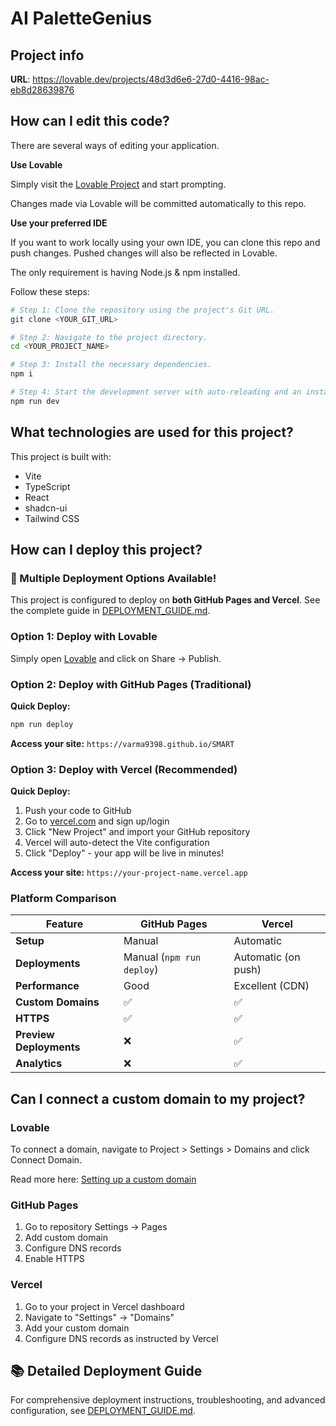 # AI PaletteGenius

## Project info

**URL**: https://lovable.dev/projects/48d3d6e6-27d0-4416-98ac-eb8d28639876

## How can I edit this code?

There are several ways of editing your application.

**Use Lovable**

Simply visit the [Lovable Project](https://lovable.dev/projects/48d3d6e6-27d0-4416-98ac-eb8d28639876) and start prompting.

Changes made via Lovable will be committed automatically to this repo.

**Use your preferred IDE**

If you want to work locally using your own IDE, you can clone this repo and push changes. Pushed changes will also be reflected in Lovable.

The only requirement is having Node.js & npm installed.

Follow these steps:

```sh
# Step 1: Clone the repository using the project's Git URL.
git clone <YOUR_GIT_URL>

# Step 2: Navigate to the project directory.
cd <YOUR_PROJECT_NAME>

# Step 3: Install the necessary dependencies.
npm i

# Step 4: Start the development server with auto-reloading and an instant preview.
npm run dev
```

## What technologies are used for this project?

This project is built with:

- Vite
- TypeScript
- React
- shadcn-ui
- Tailwind CSS

## How can I deploy this project?

### 🚀 Multiple Deployment Options Available!

This project is configured to deploy on **both GitHub Pages and Vercel**. See the complete guide in [DEPLOYMENT_GUIDE.md](./DEPLOYMENT_GUIDE.md).

### Option 1: Deploy with Lovable

Simply open [Lovable](https://lovable.dev/projects/48d3d6e6-27d0-4416-98ac-eb8d28639876) and click on Share -> Publish.

### Option 2: Deploy with GitHub Pages (Traditional)

**Quick Deploy:**
```bash
npm run deploy
```

**Access your site:** `https://varma9398.github.io/SMART`

### Option 3: Deploy with Vercel (Recommended)

**Quick Deploy:**
1. Push your code to GitHub
2. Go to [vercel.com](https://vercel.com) and sign up/login
3. Click "New Project" and import your GitHub repository
4. Vercel will auto-detect the Vite configuration
5. Click "Deploy" - your app will be live in minutes!

**Access your site:** `https://your-project-name.vercel.app`

### Platform Comparison

| Feature | GitHub Pages | Vercel |
|---------|-------------|--------|
| **Setup** | Manual | Automatic |
| **Deployments** | Manual (`npm run deploy`) | Automatic (on push) |
| **Performance** | Good | Excellent (CDN) |
| **Custom Domains** | ✅ | ✅ |
| **HTTPS** | ✅ | ✅ |
| **Preview Deployments** | ❌ | ✅ |
| **Analytics** | ❌ | ✅ |

## Can I connect a custom domain to my project?

### Lovable
To connect a domain, navigate to Project > Settings > Domains and click Connect Domain.

Read more here: [Setting up a custom domain](https://docs.lovable.dev/tips-tricks/custom-domain#step-by-step-guide)

### GitHub Pages
1. Go to repository Settings → Pages
2. Add custom domain
3. Configure DNS records
4. Enable HTTPS

### Vercel
1. Go to your project in Vercel dashboard
2. Navigate to "Settings" → "Domains"
3. Add your custom domain
4. Configure DNS records as instructed by Vercel

## 📚 Detailed Deployment Guide

For comprehensive deployment instructions, troubleshooting, and advanced configuration, see [DEPLOYMENT_GUIDE.md](./DEPLOYMENT_GUIDE.md).
